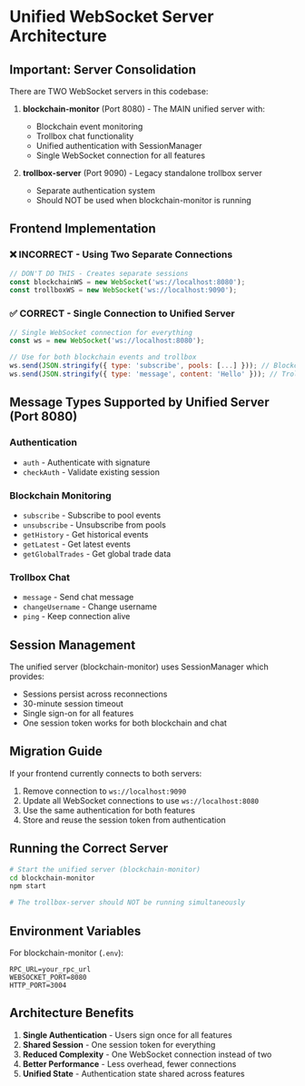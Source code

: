 # Unified WebSocket Server Architecture

## Important: Server Consolidation

There are TWO WebSocket servers in this codebase:

1. **blockchain-monitor** (Port 8080) - The MAIN unified server with:
   - Blockchain event monitoring
   - Trollbox chat functionality
   - Unified authentication with SessionManager
   - Single WebSocket connection for all features

2. **trollbox-server** (Port 9090) - Legacy standalone trollbox server
   - Separate authentication system
   - Should NOT be used when blockchain-monitor is running

## Frontend Implementation

### ❌ INCORRECT - Using Two Separate Connections
```javascript
// DON'T DO THIS - Creates separate sessions
const blockchainWS = new WebSocket('ws://localhost:8080');
const trollboxWS = new WebSocket('ws://localhost:9090');
```

### ✅ CORRECT - Single Connection to Unified Server
```javascript
// Single WebSocket connection for everything
const ws = new WebSocket('ws://localhost:8080');

// Use for both blockchain events and trollbox
ws.send(JSON.stringify({ type: 'subscribe', pools: [...] })); // Blockchain
ws.send(JSON.stringify({ type: 'message', content: 'Hello' })); // Trollbox
```

## Message Types Supported by Unified Server (Port 8080)

### Authentication
- `auth` - Authenticate with signature
- `checkAuth` - Validate existing session

### Blockchain Monitoring
- `subscribe` - Subscribe to pool events
- `unsubscribe` - Unsubscribe from pools
- `getHistory` - Get historical events
- `getLatest` - Get latest events
- `getGlobalTrades` - Get global trade data

### Trollbox Chat
- `message` - Send chat message
- `changeUsername` - Change username
- `ping` - Keep connection alive

## Session Management

The unified server (blockchain-monitor) uses SessionManager which provides:
- Sessions persist across reconnections
- 30-minute session timeout
- Single sign-on for all features
- One session token works for both blockchain and chat

## Migration Guide

If your frontend currently connects to both servers:

1. Remove connection to `ws://localhost:9090`
2. Update all WebSocket connections to use `ws://localhost:8080`
3. Use the same authentication for both features
4. Store and reuse the session token from authentication

## Running the Correct Server

```bash
# Start the unified server (blockchain-monitor)
cd blockchain-monitor
npm start

# The trollbox-server should NOT be running simultaneously
```

## Environment Variables

For blockchain-monitor (`.env`):
```
RPC_URL=your_rpc_url
WEBSOCKET_PORT=8080
HTTP_PORT=3004
```

## Architecture Benefits

1. **Single Authentication** - Users sign once for all features
2. **Shared Session** - One session token for everything  
3. **Reduced Complexity** - One WebSocket connection instead of two
4. **Better Performance** - Less overhead, fewer connections
5. **Unified State** - Authentication state shared across features